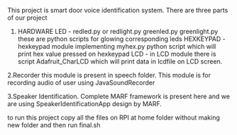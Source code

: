 This project is smart door voice identification system.
There are three parts of our project
1. HARDWARE
LED - redled.py or redlight.py greenled.py greenlight.py these are python scripts for glowing corresponding leds
HEXKEYPAD - hexkeypad module implementing myhex.py python script which will print hex value pressed on hexkeypad
LCD - in LCD module there is script Adafruit_CharLCD which will print data in lcdfile on LCD screen.

2.Recorder
this module is present in speech folder.
This module is for recording audio of user using JavaSoundRecorder

3.Speaker Identification.
Complete MARF framework is present here and we are using SpeakerIdentificationApp design by MARF. 


to run this project copy all the files on RPI at home folder without making new folder and then run final.sh


